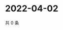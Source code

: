 # 2022-04-02

共 0 条

<!-- BEGIN WEIBO -->
<!-- 最后更新时间 Sat Apr 02 2022 11:26:29 GMT+0800 (China Standard Time) -->

<!-- END WEIBO -->
